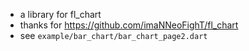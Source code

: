* a library for fl_chart
* thanks for https://github.com/imaNNeoFighT/fl_chart
* see   `example/bar_chart/bar_chart_page2.dart`
